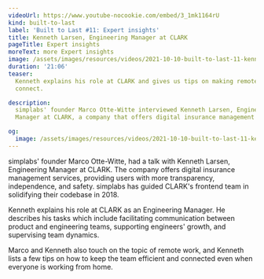 ```yaml
---
videoUrl: https://www.youtube-nocookie.com/embed/3_1mk1164rU
kind: built-to-last
label: 'Built to Last #11: Expert insights'
title: Kenneth Larsen, Engineering Manager at CLARK
pageTitle: Expert insights
moreText: more Expert insights
image: /assets/images/resources/videos/2021-10-10-built-to-last-11-kenneth-larsen/kenneth.jpg
duration: '21:06'
teaser:
  Kenneth explains his role at CLARK and gives us tips on making remote teams
  connect.

description:
  simplabs' founder Marco Otte-Witte interviewed Kenneth Larsen, Engineering
  Manager at CLARK, a company that offers digital insurance management services.

og:
  image: /assets/images/resources/videos/2021-10-10-built-to-last-11-kenneth-larsen/og-image.png
---
```


simplabs' founder Marco Otte-Witte, had a talk with Kenneth Larsen, Engineering
Manager at CLARK. The company offers digital insurance management services,
providing users with more transparency, independence, and safety. simplabs has
guided CLARK's frontend team in solidifying their codebase in 2018.

Kenneth explains his role at CLARK as an Engineering Manager. He describes his
tasks which include facilitating communication between product and engineering
teams, supporting engineers' growth, and supervising team dynamics.

Marco and Kenneth also touch on the topic of remote work, and Kenneth lists a
few tips on how to keep the team efficient and connected even when everyone is
working from home.

